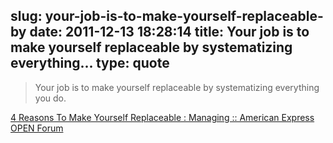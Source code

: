 slug: your-job-is-to-make-yourself-replaceable-by
date: 2011-12-13 18:28:14
title: Your job is to make yourself replaceable by systematizing everything...
type: quote
---

> Your job is to make yourself replaceable by systematizing everything you do.

[4 Reasons To Make Yourself Replaceable : Managing :: American Express OPEN Forum](http://www.openforum.com/articles/4-reasons-to-make-yourself-replaceable?extlink=em-openf-SBdaily)
